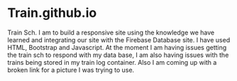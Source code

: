 # Train.github.io
Train Sch.
I am to build a responsive site using the knowledge we have learned and integrating our site with the Firebase Database site.
I have used HTML, Bootstrap and Javascript.
At the moment I am having issues getting the train sch to respond with my data base, I am also having issues with the trains being stored in my train log container. Also I am coming up with a broken link for a picture I was trying to use. 
